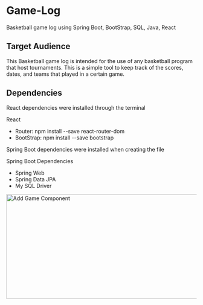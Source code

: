 # Game-Log
Basketball game log using Spring Boot, BootStrap, SQL, Java, React 

<h2>Target Audience</h2>
This Basketball game log is intended for the use of any basketball program that host tournaments. This is a simple tool to keep track of the scores, dates, and teams that played in a certain game. 

<h2>Dependencies</h2>
<p>React dependencies were installed through the terminal</p>
<label>React</label>
<ul>
  <li>Router: npm install --save react-router-dom</li>
  <li>BootStrap: npm install --save bootstrap</li>
</ul>
<p>Spring Boot dependencies were installed when creating the file</p>
<label>Spring Boot Dependencies</label>
<ul>
  <li>Spring Web</li>
  <li>Spring Data JPA</li>
  <li>My SQL Driver</li>
</ul>

<img src="https://live.staticflickr.com/65535/51282977971_d86a5a4022_z.jpg" width="640" height="276" alt="Add Game Component">
